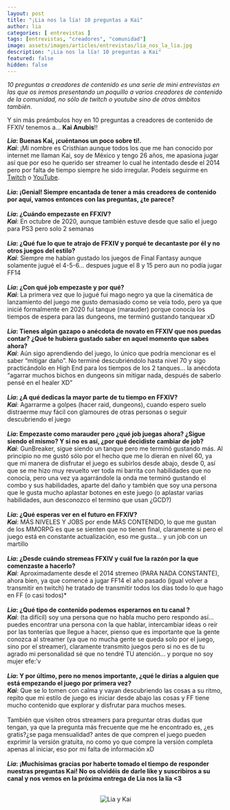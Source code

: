 ```yaml
---
layout: post
title: "¡Lia nos la lía! 10 preguntas a Kai"
author: lia
categories: [ entrevistas ]
tags: [entrevistas, "creadores", "comunidad"]
image: assets/images/articles/entrevistas/lia_nos_la_lia.jpg
description: "¡Lia nos la lía! 10 preguntas a Kai"
featured: false
hidden: false
---
```

*10 preguntas a creadores de contenido es una serie de mini entrevistas en las que os iremos presentando un poquillo a varios creadores de contenido de la comunidad, no sólo de twitch o youtube sino de otros ámbitos también.*

Y sin más preámbulos hoy en 10 preguntas a creadores de contenido de FFXIV tenemos a… **Kai Anubis**!!

<div class="card">
  <div class="card-header">
     <b><i>Lia</i>: Buenas Kai, ¡cuéntanos un poco sobre ti!.</b>
  </div>
  <div class="card-body">
    <i><b>Kai</b></i>: ¡Mi nombre es Cristhian aunque todos los que me han conocido por internet me llaman Kai, soy de México y tengo 26 años, me apasiona jugar así que por eso he querido ser streamer lo cual he intentado desde el 2014 pero por falta de tiempo siempre he sido irregular. Podeis seguirme en <a href="https://www.twitch.tv/kaianubis" target="_blank">Twitch</a> o <a href="https://www.youtube.com/kaianubis<" target="_blank">YouTube</a>.
  </div>
</div>

<br/>

<div class="card">
  <div class="card-header">
     <b><i>Lia</i>: ¡Genial! Siempre encantada de tener a más creadores de contenido por aquí, vamos entonces con las preguntas, ¿te parece?</b>
  </div>
</div>

<br/>

<div class="card">
  <div class="card-header">
     <b><i>Lia</i>: ¿Cuándo empezaste en FFXIV?</b>
  </div>
  <div class="card-body">
    <i><b>Kai</b></i>: En octubre de 2020, aunque también estuve desde que salio el juego para PS3 pero solo 2 semanas 
  </div>
</div>

<br/>

<div class="card">
  <div class="card-header">
     <b><i>Lia</i>: ¿Qué fue lo que te atrajo de FFXIV y porqué te decantaste por él y no otros juegos del estilo?</b>
  </div>
  <div class="card-body">
    <i><b>Kai</b></i>: Siempre me habían gustado los juegos de Final Fantasy aunque solamente jugué el 4-5-6… despues jugue el 8 y 15 pero aun no podía jugar FF14
  </div>
</div>

<br/>


<div class="card">
  <div class="card-header">
     <b><i>Lia</i>: ¿Con qué job empezaste y por qué?</b>
  </div>
  <div class="card-body">
    <i><b>Kai</b></i>: La primera vez que lo jugué fui mago negro ya que la cinemática de lanzamiento del juego me gusto demasiado como se veía todo, pero ya que inicié formalmente en 2020 fui tanque (marauder) porque conocía los tiempos de espera para las dungeons, me terminó gustando tanquear xD
  </div>    
</div>

<br/>

<div class="card">
  <div class="card-header">
     <b><i>Lia</i>: Tienes algún gazapo o anécdota de novato en FFXIV que nos puedas contar? ¿Qué te hubiera gustado saber en aquel momento que sabes ahora?</b>
  </div>
  <div class="card-body">
    <i><b>Kai</b></i>: Aún sigo aprendiendo del juego, lo único que podría mencionar es el saber “mitigar daño”. No terminé descubriéndolo hasta nivel 70 y sigo practicándolo en High End para los tiempos de los 2 tanques… la anécdota “agarrar muchos bichos en dungeons sin mitigar nada, después de saberlo pensé en el healer XD”
  </div>
</div>

<br/>

<div class="card">
  <div class="card-header">
     <b><i>Lia</i>: ¿A qué dedicas la mayor parte de tu tiempo en FFXIV?</b>
  </div>
  <div class="card-body">
    <i><b>Kai</b></i>: Agarrarme a golpes (hacer raid, dungeons), cuando espero suelo distraerme muy fácil con glamoures de otras personas o seguir descubriendo el juego
  </div>
</div>

<br/>

<div class="card">
  <div class="card-header">
     <b><i>Lia</i>: Empezaste como marauder pero ¿qué job juegas ahora? ¿Sigue siendo el mismo? Y si no es así, ¿por qué decidiste cambiar de job?</b>
  </div>
  <div class="card-body">
    <i><b>Kai</b></i>: GunBreaker, sigue siendo un tanque pero me terminó gustando más. Al principio no me gustó sólo por el hecho que me lo dieran en nivel 60, ya que mi manera de disfrutar el juego es subirlos desde abajo, desde 0, así que se me hizo muy revuelto ver toda mi barrita con habilidades que no conocía, pero una vez ya agarrándole la onda me terminó gustando el combo y sus habilidades, aparte del daño y también que soy una persona que le gusta mucho aplastar botones en este juego (o aplastar varias habilidades, aun desconozco el termino que usan ¿GCD?)
  </div>
</div>

<br/>

<div class="card">
  <div class="card-header">
     <b><i>Lia</i>: ¿Qué esperas ver en el futuro en FFXIV?</b>
  </div>
  <div class="card-body">
    <i><b>Kai</b></i>: MÁS NIVELES Y JOBS por ende MÁS CONTENIDO, lo que me gustan de los MMORPG es que se sienten que no tienen final, claramente si pero el juego está en constante actualización, eso me gusta… y un job con un martillo
  </div>
</div>

<br/>

<div class="card">
  <div class="card-header">
     <b><i>Lia</i>: ¿Desde cuándo stremeas FFXIV y cuál fue la razón por la que comenzaste a hacerlo?</b>
  </div>
  <div class="card-body">
    <i><b>Kai</b></i>: Aproximadamente desde el 2014 stremeo (PARA NADA CONSTANTE), ahora bien, ya que comencé a jugar FF14 el año pasado (igual volver a transmitir en twitch) he tratado de transmitir todos los días todo lo que hago en FF (o casi todos)*
  </div>
</div>

<br/>

<div class="card">
  <div class="card-header">
     <b><i>Lia</i>: ¿Qué tipo de contenido podemos esperarnos en tu canal ?</b>
  </div>
  <div class="card-body"><i><b>Kai</b></i>: (ta difícil) soy una persona que no habla mucho pero respondo así… puedes encontrar una persona con la que hablar, intercambiar ideas o reír por las tonterías que llegue a hacer, pienso que es importante que la gente conozca al streamer (ya que no mucha gente se queda solo por el juego, sino por el streamer), claramente transmito juegos pero si no es de tu agrado mi personalidad sé que no tendré TU atención… y porque no soy mujer efe:’v
  </div>
</div>

<br/>

<div class="card">
  <div class="card-header">
     <b><i>Lia</i>: Y por último, pero no menos importante, ¿qué le dirías a alguien que está empezando el juego por primera vez?</b>
  </div>
  <div class="card-body"><i><b>Kai</b></i>: Que se lo tomen con calma y vayan descubriendo las cosas a su ritmo, repito que mi estilo de juego es iniciar desde abajo las cosas y FF tiene mucho contenido que explorar y disfrutar para muchos meses.<br>
  <br>
También que visiten otros streamers para preguntar otras dudas que tengan, ya que la pregunta más frecuente que me he encontrado es, ¿es gratis?¿se paga mensualidad? antes de que compren el juego pueden exprimir la versión gratuita, no como yo que compre la versión completa apenas al iniciar, eso por mi falta de información xD
  </div>
</div>

<br/>

<div class="card">
  <div class="card-header">
     <b><i>Lia</i>: ¡Muchísimas gracias por haberte tomado el tiempo de responder nuestras preguntas Kai! No os olvidéis de darle like y suscribiros a su canal y nos vemos en la próxima entrega de Lia nos la lía <3</b>
  </div>
</div>

<br/>

<p align="center"><img src="{{ site.baseurl }}/assets/images/articles/entrevistas/lia_kai/lia_kai.jpg" alt="Lia y Kai"/></p>